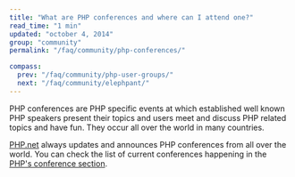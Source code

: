 ```yaml
---
title: "What are PHP conferences and where can I attend one?"
read_time: "1 min"
updated: "october 4, 2014"
group: "community"
permalink: "/faq/community/php-conferences/"

compass:
  prev: "/faq/community/php-user-groups/"
  next: "/faq/community/elephpant/"
---
```


PHP conferences are PHP specific events at which established well known PHP speakers present their
topics and users meet and discuss PHP related topics and have fun. They occur all over the world in many countries.

[PHP.net](http://php.net) always updates and announces PHP conferences from all over the world. You can check the list of current conferences happening in the [PHP's conference section](http://php.net/conferences/index.php).
